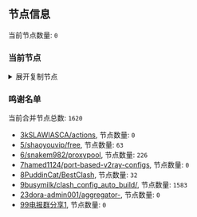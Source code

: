 
## 节点信息
当前节点数量: `0`
### 当前节点
<details>
  <summary>展开复制节点</summary>

    

</details>

### 鸣谢名单
当前合并节点总数: `1620`
- [3kSLAWIASCA/actions](https://github.com/kSLAWIASCA/actions), 节点数量: `0`
- [5/shaoyouvip/free](https://github.com/shaoyouvip/free), 节点数量: `63`
- [6/snakem982/proxypool](https://github.com/snakem982/proxypool), 节点数量: `226`
- [7hamed1124/port-based-v2ray-configs](https://github.com/hamed1124/port-based-v2ray-configs), 节点数量: `0`
- [8PuddinCat/BestClash](https://github.com/PuddinCat/BestClash), 节点数量: `32`
- [9busymilk/clash_config_auto_build/](https://github.com/busymilk/clash_config_auto_build/), 节点数量: `1583`
- [23dora-admin001/aggregator-](https://github.com/dora-admin001/aggregator-), 节点数量: `0`
- [99电报群分享1](https://github.com/cdddbc/getAirport), 节点数量: `0`


